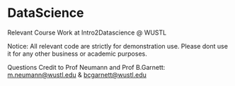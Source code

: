 # DataScience
Relevant Course Work at Intro2Datascience @ WUSTL

Notice: All relevant code are strictly for demonstration use. Please dont use it for any other
business or academic purposes.

Questions Credit to Prof Neumann and Prof B.Garnett: m.neumann@wustl.edu & bcgarnett@wustl.edu
